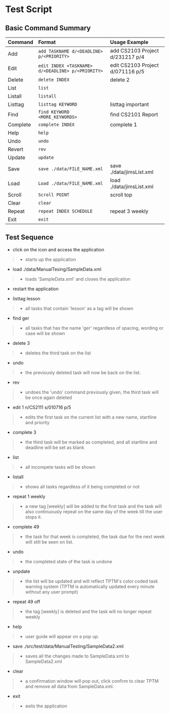 # Test Script


## Basic Command Summary

Command | Format | Usage Example
-------- | :------- | :--------
Add | `add TASKNAME d/<DEADLINE> p/<PRIORITY>` | add CS2103 Project d/231217 p/4
Edit | `edit INDEX <TASKNAME> d/<DEADLINE> p/<PRIORITY>` | edit CS2103 Project d/071116 p/5
Delete | `delete INDEX` | delete 2
List | `list`
Listall | `listall`
Listtag | `listtag KEYWORD` | listtag important
Find | `find KEYWORD <MORE_KEYWORDS>` | find CS2101 Report
Complete | `complete INDEX` | complete 1
Help | `help`
Undo | `undo`
Revert | `rev`
Update | `update`
Save | `save ./data/FILE_NAME.xml` | save ./data/jimsList.xml
Load | `Load ./data/FILE_NAME.xml` | load ./data/jimsList.xml
Scroll | `Scroll POINT` | scroll top
Clear | `clear`
Repeat | `repeat INDEX SCHEDULE` | repeat 3 weekly
Exit | `exit`

<div style="page-break-after: always;"></div>

## Test Sequence
- click on the icon and access the application
> * starts up the application  

- load ./data/ManualTesing/SampleData.xml
> * loads 'SampleData.xml' and closes the application

- restart the application

- listtag lesson
> * all tasks that contain 'lesson' as a tag will be shown

- find ger
> *  all tasks that has the name 'ger' regardless of spacing, wording or case will be shown

- delete 3
> * deletes the third task on the list 

- undo
> * the previously deleted task will now be back on the list.

- rev
> * undoes the 'undo' command previously given, the third task will be once again deleted

- edit 1 n/CS2111 s/010716 p/5
> * edits the first task on the current list with a new name, startline and priority

- complete 3
> * the third task will be marked as completed, and all startline and deadline will be set as blank

- list
> * all incompete tasks will be shown

- listall
> * shows all tasks regardless of it being completed or not

- repeat 1 weekly
> * a new tag [weekly] will be added to the first task and the task will also continuously repeat on the same day of the week till the user stops it.

- complete 49
> * the task for that week is completed, the task due for the next week will still be seen on list.

- undo
> * the completed state of the task is undone 

- unpdate 
> * the list will be updated and will reflect TPTM's color coded task warning system (TPTM is automatically updated every minute without any user prompt)

- repeat 49 off
> *  the tag [weekly] is deleted and the task will no longer repeat weekly

- help
> * user guide will appear on a pop up.

- save ./src/test/data/ManualTesting/SampleData2.xml 
> * saves all the changes made to SampleData.xml to SampleData2.xml  

- clear
> * a confirmation window will pop out, click confirm to clear TPTM and remove all data from SampleData.xml.

- exit
> * exits the application
